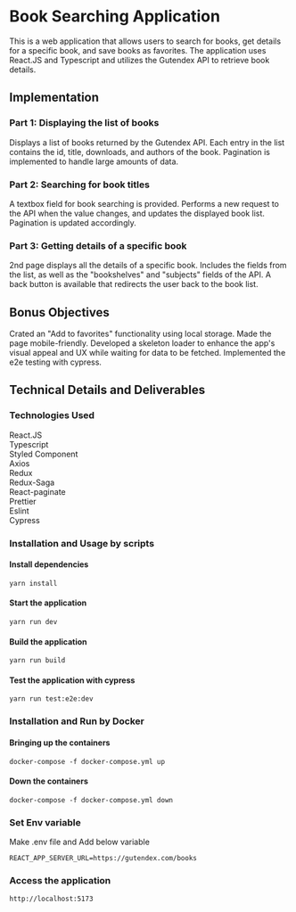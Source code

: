 # Book Searching Application

This is a web application that allows users to search for books, get details for a specific book, and save books as favorites. The application uses React.JS and Typescript and utilizes the Gutendex API to retrieve book details.

## Implementation

### Part 1: Displaying the list of books

Displays a list of books returned by the Gutendex API.
Each entry in the list contains the id, title, downloads, and authors of the book.
Pagination is implemented to handle large amounts of data.

### Part 2: Searching for book titles

A textbox field for book searching is provided.
Performs a new request to the API when the value changes, and updates the displayed book list.
Pagination is updated accordingly.

### Part 3: Getting details of a specific book

2nd page displays all the details of a specific book.
Includes the fields from the list, as well as the "bookshelves" and "subjects" fields of the API.
A back button is available that redirects the user back to the book list.

## Bonus Objectives

Crated an "Add to favorites" functionality using local storage.
Made the page mobile-friendly.
Developed a skeleton loader to enhance the app's visual appeal and UX while waiting for data to be fetched.
Implemented the e2e testing with cypress.

## Technical Details and Deliverables

### Technologies Used

React.JS \
Typescript \
Styled Component \
Axios \
Redux \
Redux-Saga \
React-paginate \
Prettier \
Eslint \
Cypress

### Installation and Usage by scripts

#### Install dependencies

`yarn install`

#### Start the application

`yarn run dev`

#### Build the application

`yarn run build`

#### Test the application with cypress

`yarn run test:e2e:dev`

### Installation and Run by Docker

#### Bringing up the containers

```
docker-compose -f docker-compose.yml up
```

#### Down the containers

```
docker-compose -f docker-compose.yml down
```

### Set Env variable

Make .env file and Add below variable

```
REACT_APP_SERVER_URL=https://gutendex.com/books
```

### Access the application

```
http://localhost:5173
```
